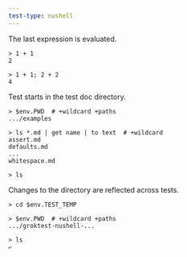 ```yaml
---
test-type: nushell
---
```


The last expression is evaluated.

    > 1 + 1
    2

    > 1 + 1; 2 + 2
    4

Test starts in the test doc directory.

    > $env.PWD  # +wildcard +paths
    .../examples

    > ls *.md | get name | to text  # +wildcard
    assert.md
    defaults.md
    ...
    whitespace.md

    > ls

Changes to the directory are reflected across tests.

    > cd $env.TEST_TEMP

    > $env.PWD  # +wildcard +paths
    .../groktest-nushell-...

    > ls
    ⤶
